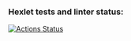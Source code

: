 ### Hexlet tests and linter status:
[![Actions Status](https://github.com/kostia1122/frontend-project-46/workflows/hexlet-check/badge.svg)](https://github.com/kostia1122/frontend-project-46/actions)